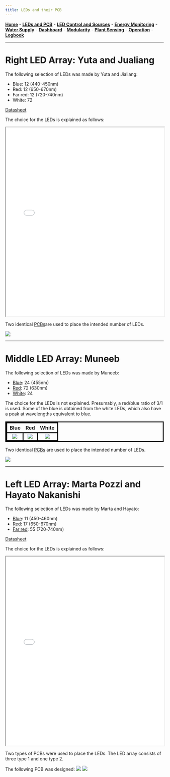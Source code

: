 ```yaml
---
title: LEDs and their PCB
---
```


[**Home**](https://klaasmeersman.github.io/) - [**LEDs and PCB**](/inhoud/leds/) - [**LED Control and Sources**](/inhoud/aansturingLEDs/) - [**Energy Monitoring**](/inhoud/energiemonitoring/) - [**Water Supply**](/inhoud/aquaMonitoring/) - [**Dashboard**](/inhoud/dashboard/) - [**Modularity**](/inhoud/modulariteit/) - [**Plant Sensing**](/inhoud/plantensensor/) - [**Operation**](/inhoud/operation/) - [**Logbook**](/inhoud/logboek/)

---
<style> 
    table{
        border-style: solid;
        border-color: black;
    }
    td{
        border-style: solid;
        border-color: black;
    }
    tr{
        border-style: solid;
        border-color: black;
    }
</style>

# Right LED Array: Yuta and Jualiang

The following selection of LEDs was made by Yuta and Jialiang:

* Blue: 12  (440-450nm)
* Red: 12  (650-670nm)
* Far red: 12  (720-740nm)
* White: 72

[Datasheet](https://otmm.lumileds.com/adaptivemedia/f0665283471a2a639ce8c3006456265ad074bde9)

The choice for the LEDs is explained as follows:
<iframe src="Proposal_of_LED_from_Yuta_Leo.pdf" width="100%" height="600px"></iframe>

Two identical [PCBs](https://github.com/VerticalFarmIB3/VerticalFarmIB3.github.io/tree/main/inhoud/leds/eaglefiles/yuta_jualiang)are used to place the intended number of LEDs.

![](images/YutaAndJialiangPCB.png)

---

# Middle LED Array: Muneeb
The following selection of LEDs was made by Muneeb:

* [Blue](https://look.ams-osram.com/m/1b72a5b7addd47df/original/GD-JTLPS1-14.pdf): 24  (455nm)
* [Red](https://look.ams-osram.com/m/38e03c91ab328b02/original/GR-CSSRML-24.pdf): 72  (630nm)
* [White](https://www.mouser.be/datasheet/2/588/prd_pim_datasheet_15127216_EN_pdf-3388640.pdf): 24

The choice for the LEDs is not explained. Presumably, a red/blue ratio of 3/1 is used. Some of the blue is obtained from the white LEDs, which also have a peak at wavelengths equivalent to blue.

| Blue                      | Red                        | White                           | 
|:--------------------------:|:--------------------------:|:----------------------------:|
|![](images/MuneebBLUEspectrum.png) | ![](images/MuneebREDspectrum.png) | ![](images/MuneebWHITEspectrum.png) |

Two identical [PCBs](https://github.com/VerticalFarmIB3/VerticalFarmIB3.github.io/tree/main/inhoud/leds/eaglefiles/muneeb) are used to place the intended number of LEDs.


![](images/MuneebPCB.png)

---

# Left LED Array: Marta Pozzi and Hayato Nakanishi

The following selection of LEDs was made by Marta and Hayato:

* [Blue](https://www.mouser.be/ProductDetail/Cree-LED/JE2835ARY-N-0002A0000-N0000001?qs=tlsG%2FOw5FFjsuj%2F2f9X0HQ%3D%3D): 11 (450-460nm)
* [Red](https://www.mouser.be/ProductDetail/Cree-LED/JE2835AHR-N-0001A0000-N0000001?qs=tlsG%2FOw5FFjj3bMznpJhRA%3D%3D): 17  (650-670nm)
* [Far red](https://www.mouser.be/ProductDetail/Cree-LED/JE2835AFR-N-0001A0000-N0000001?qs=tlsG%2FOw5FFhxeS5Ond46kw%3D%3D): 55  (720-740nm)

[Datasheet](https://www.mouser.be/datasheet/2/723/JSeries_2835_Color-3359504.pdf)

The choice for the LEDs is explained as follows:
<iframe src="LED_selection_proposal_document.pdf" width="100%" height="600px"></iframe>

Two types of PCBs were used to place the LEDs. The LED array consists of three type 1 and one type 2.

The following PCB was designed:
![](images/Type1afb.png)
![](images/Type2afb.png)
